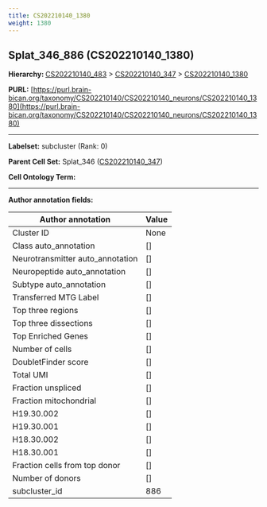 ```yaml
---
title: CS202210140_1380
weight: 1380
---
```

## Splat_346_886 (CS202210140_1380)
<b>Hierarchy: </b>
[CS202210140_483](../CS202210140_483) >
[CS202210140_347](../CS202210140_347) >
[CS202210140_1380](../CS202210140_1380)

**PURL:** [https://purl.brain-bican.org/taxonomy/CS202210140/CS202210140_neurons/CS202210140_1380](https://purl.brain-bican.org/taxonomy/CS202210140/CS202210140_neurons/CS202210140_1380)

---


**Labelset:** subcluster (Rank: 0)

**Parent Cell Set:** Splat_346 ([CS202210140_347](../CS202210140_347))



**Cell Ontology Term:** 

[MARKER GENES.]: #


---

[TRANSFERRED ANNOTATIONS.]: #


[AUTHOR ANNOTATION FIELDS.]: #


**Author annotation fields:**

| Author annotation | Value |
|-------------------|-------|
|Cluster ID|None|
|Class auto_annotation|[]|
|Neurotransmitter auto_annotation|[]|
|Neuropeptide auto_annotation|[]|
|Subtype auto_annotation|[]|
|Transferred MTG Label|[]|
|Top three regions|[]|
|Top three dissections|[]|
|Top Enriched Genes|[]|
|Number of cells|[]|
|DoubletFinder score|[]|
|Total UMI|[]|
|Fraction unspliced|[]|
|Fraction mitochondrial|[]|
|H19.30.002|[]|
|H19.30.001|[]|
|H18.30.002|[]|
|H18.30.001|[]|
|Fraction cells from top donor|[]|
|Number of donors|[]|
|subcluster_id|886|
